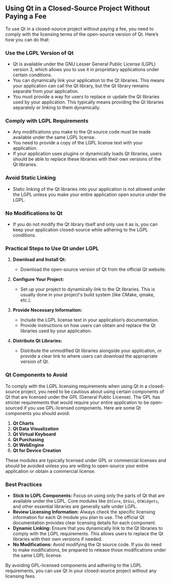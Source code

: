 ## Using Qt in a Closed-Source Project Without Paying a Fee

To use Qt in a closed-source project without paying a fee, you need to comply with the licensing terms of the open-source version of Qt. Here’s how you can do that:

### Use the LGPL Version of Qt
- Qt is available under the GNU Lesser General Public License (LGPL) version 3, which allows you to use it in proprietary applications under certain conditions.
- You can dynamically link your application to the Qt libraries. This means your application can call the Qt library, but the Qt library remains separate from your application.
- You must provide a way for users to replace or update the Qt libraries used by your application. This typically means providing the Qt libraries separately or linking to them dynamically.

### Comply with LGPL Requirements
- Any modifications you make to the Qt source code must be made available under the same LGPL license.
- You need to provide a copy of the LGPL license text with your application.
- If your application uses plugins or dynamically loads Qt libraries, users should be able to replace these libraries with their own versions of the Qt libraries.

### Avoid Static Linking
- Static linking of the Qt libraries into your application is not allowed under the LGPL unless you make your entire application open source under the LGPL.

### No Modifications to Qt
- If you do not modify the Qt library itself and only use it as is, you can keep your application closed-source while adhering to the LGPL conditions.

### Practical Steps to Use Qt under LGPL

1. **Download and Install Qt:**
   - Download the open-source version of Qt from the official Qt website.

2. **Configure Your Project:**
   - Set up your project to dynamically link to the Qt libraries. This is usually done in your project's build system (like CMake, qmake, etc.).

3. **Provide Necessary Information:**
   - Include the LGPL license text in your application’s documentation.
   - Provide instructions on how users can obtain and replace the Qt libraries used by your application.

4. **Distribute Qt Libraries:**
   - Distribute the unmodified Qt libraries alongside your application, or provide a clear link to where users can download the appropriate version of Qt.

### Qt Components to Avoid

To comply with the LGPL licensing requirements when using Qt in a closed-source project, you need to be cautious about using certain components of Qt that are licensed under the GPL (General Public License). The GPL has stricter requirements that would require your entire application to be open-sourced if you use GPL-licensed components. Here are some Qt components you should avoid:

1. **Qt Charts**
2. **Qt Data Visualization**
3. **Qt Virtual Keyboard**
4. **Qt Purchasing**
5. **Qt WebEngine**
6. **Qt for Device Creation**

These modules are typically licensed under GPL or commercial licenses and should be avoided unless you are willing to open-source your entire application or obtain a commercial license.

### Best Practices

- **Stick to LGPL Components:** Focus on using only the parts of Qt that are available under the LGPL. Core modules like `QtCore`, `QtGui`, `QtWidgets`, and other essential libraries are generally safe under LGPL.
- **Review Licensing Information:** Always check the specific licensing information for each Qt module you plan to use. The official Qt documentation provides clear licensing details for each component.
- **Dynamic Linking:** Ensure that you dynamically link to the Qt libraries to comply with the LGPL requirements. This allows users to replace the Qt libraries with their own versions if needed.
- **No Modifications:** Avoid modifying the Qt source code. If you do need to make modifications, be prepared to release those modifications under the same LGPL license.

By avoiding GPL-licensed components and adhering to the LGPL requirements, you can use Qt in your closed-source project without any licensing fees.

